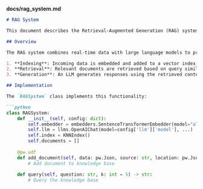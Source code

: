 
**docs/rag_system.md**
```markdown
# RAG System

This document describes the Retrieval-Augmented Generation (RAG) system used in the Public Safety & Urban Planning system.

## Overview

The RAG system combines real-time data with large language models to provide natural language querying capabilities:

1. **Indexing**: Incoming data is embedded and added to a vector index
2. **Retrieval**: Relevant documents are retrieved based on query similarity
3. **Generation**: An LLM generates responses using the retrieved context

## Implementation

The `RAGSystem` class implements this functionality:

```python
class RAGSystem:
    def __init__(self, config: dict):
        self.embedder = embedders.SentenceTransformerEmbedder(model="all-MiniLM-L6-v2")
        self.llm = llms.OpenAIChat(model=config['llm']['model'], ...)
        self.index = KNNIndex()
        self.documents = []
    
    @pw.udf
    def add_document(self, data: pw.Json, source: str, location: pw.Json) -> bool:
        # Add document to knowledge base
    
    def query(self, question: str, k: int = 5) -> str:
        # Query the knowledge base
